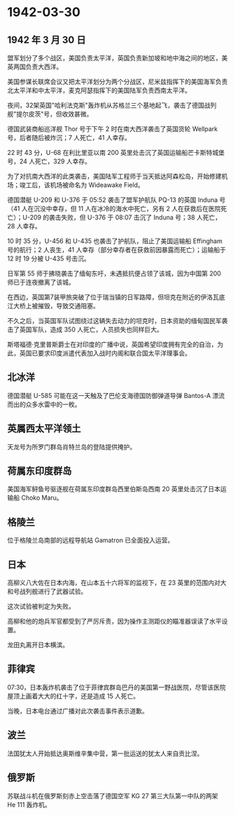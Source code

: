 # 1942-03-30

## 1942 年 3 月 30 日

盟军划分了多个战区，美国负责太平洋，英国负责新加坡和地中海之间的地区，美英两国负责大西洋。

美国参谋长联席会议又把太平洋划分为两个分战区，尼米兹指挥下的美国海军负责北太平洋和中太平洋，麦克阿瑟指挥下的美国陆军负责西南太平洋。

夜间，32架英国"哈利法克斯"轰炸机从苏格兰三个基地起飞，袭击了德国战列舰"提尔皮茨"号，但收效甚微。

德国武装商船巡洋舰 Thor 号于下午 2 时在南大西洋袭击了英国货轮 Wellpark
号，后者随后被炸沉；7 人死亡，41 人幸存。

22 时 43 分，U-68 在利比里亚以南 200
英里处击沉了英国运输船芒卡斯特城堡号，24 人死亡，329 人幸存。

为了对抗南大西洋的此类袭击，美国陆军工程师于当天抵达阿森松岛，开始修建机场；竣工后，该机场被命名为
Wideawake Field。

德国潜艇 U-209 和 U-376 于 05:52 袭击了盟军护航队 PQ-13 的英国 Induna
号（41 人在沉没中幸存，但 11 人在冰冷的海水中死亡，另有 2
人在获救后在医院死亡）；U-209 的袭击失败，但 U-376 于 08:07 击沉了
Induna 号；38 人死亡，28 人幸存。

10 时 35 分，U-456 和 U-435 也袭击了护航队，阻止了美国运输船 Effingham
号的航行；2 人丧生，41
人幸存（部分幸存者在获救前因暴露而死亡）；运输船于 12 时 19 分被 U-435
号击沉。

日军第 55 师于拂晓袭击了缅甸东吁，未遇抵抗便占领了该城，因为中国第 200
师已于连夜撤离了该城。

在西边，英国第7装甲旅突破了位于瑞当镇的日军路障，但坦克在附近的伊洛瓦底江大桥上被摧毁，导致交通阻塞。

不久之后，当英国军队试图绕过这辆失去动力的坦克时，日本资助的缅甸国民军袭击了英国军队，造成
350 人死亡，人员损失也同样巨大。

斯塔福德·克里普斯爵士在对印度的广播中说，英国希望印度拥有完全的自治，为此，英国已要求印度派遣代表加入战时内阁和联合国太平洋理事会。

## 北冰洋

德国潜艇 U-585 可能在这一天触及了巴伦支海德国防御弹道导弹 Bantos-A
漂流而出的众多水雷中的一枚。

## 英属西太平洋领土

天龙号为所罗门群岛肖特兰岛的登陆提供掩护。

## 荷属东印度群岛

美国海军鲟鱼号驱逐舰在荷属东印度群岛西里伯斯岛西南 20
英里处击沉了日本运输船 Choko Maru。

## 格陵兰

位于格陵兰岛南部的远程导航站 Gamatron 已全面投入运营。

## 日本

高柳义八大佐在日本内海，在山本五十六将军的监视下，在 23
英里的范围内对大和号战列舰进行了武器试验。

这次试验被判定为失败。

高柳和他的炮兵军官都受到了严厉斥责，因为操作主测距仪的瞄准器误读了水平设置。

龙田丸离开日本横滨。

## 菲律宾

07:30，日本轰炸机袭击了位于菲律宾群岛巴丹的美国第一野战医院，尽管该医院屋顶上画着大大的红十字，还是造成
15 人死亡。

当晚，日本电台通过广播对此次袭击事件表示道歉。

## 波兰

法国犹太人开始抵达奥斯维辛集中营，第一批运送的犹太人来自贡比涅。

## 俄罗斯

苏联战斗机在俄罗斯刻赤上空击落了德国空军 KG 27 第三大队第一中队的两架 He
111 轰炸机。

